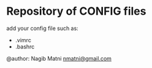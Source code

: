 # Repository of CONFIG files
add your config file such as: 
- .vimrc
- .bashrc

@author: Nagib Matni <nmatni@gmail.com>
